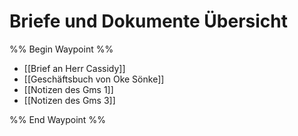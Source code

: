 # Briefe und Dokumente Übersicht

%% Begin Waypoint %%
- [[Brief an Herr Cassidy]]
- [[Geschäftsbuch von Oke Sönke]]
- [[Notizen des Gms 1]]
- [[Notizen des Gms 3]]

%% End Waypoint %%
